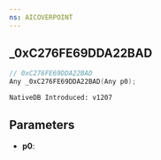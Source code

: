 ```yaml
---
ns: AICOVERPOINT
---
```

## _0xC276FE69DDA22BAD

```c
// 0xC276FE69DDA22BAD
Any _0xC276FE69DDA22BAD(Any p0);
```

```
NativeDB Introduced: v1207
```

## Parameters
* **p0**:
